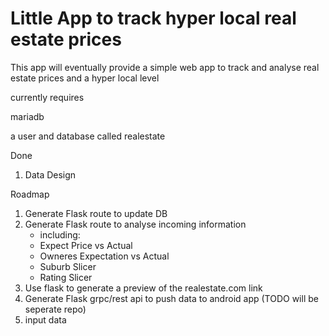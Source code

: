 # Little App to track hyper local real estate prices

This app will eventually provide a simple web app to track and analyse real estate prices and a hyper local level

currently requires

mariadb

a user and database called realestate

Done
1. Data Design

Roadmap
1. Generate Flask route to update DB
2. Generate Flask route to analyse incoming information
    - including:
    - Expect Price vs Actual
    - Owneres Expectation vs Actual
    - Suburb Slicer
    - Rating Slicer
3. Use flask to generate a preview of the realestate.com link
4. Generate Flask grpc/rest api to push data to android app (TODO will be seperate repo)
5. input data